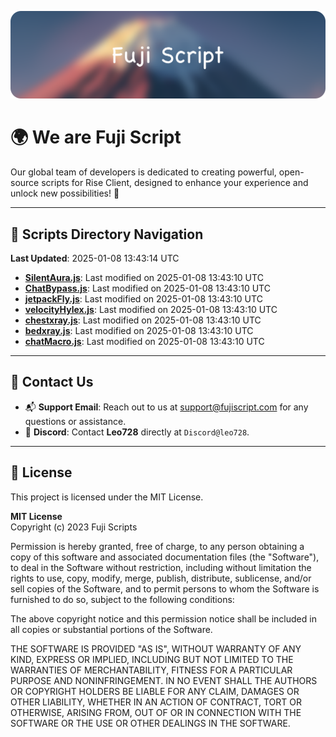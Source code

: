 ![Banner](.github/b.webp)

# 🌍 **We are Fuji Script**

Our global team of developers is dedicated to creating powerful, open-source scripts for Rise Client, designed to enhance your experience and unlock new possibilities! 🌟

---
<!-- SCRIPTS_NAVIGATION_START -->
## 📂 **Scripts Directory Navigation**

**Last Updated**: 2025-01-08 13:43:14 UTC

- **[SilentAura.js](scripts/SilentAura.js)**: Last modified on 2025-01-08 13:43:10 UTC
- **[ChatBypass.js](scripts/ChatBypass.js)**: Last modified on 2025-01-08 13:43:10 UTC
- **[jetpackFly.js](scripts/jetpackFly.js)**: Last modified on 2025-01-08 13:43:10 UTC
- **[velocityHylex.js](scripts/velocityHylex.js)**: Last modified on 2025-01-08 13:43:10 UTC
- **[chestxray.js](scripts/chestxray.js)**: Last modified on 2025-01-08 13:43:10 UTC
- **[bedxray.js](scripts/bedxray.js)**: Last modified on 2025-01-08 13:43:10 UTC
- **[chatMacro.js](scripts/chatMacro.js)**: Last modified on 2025-01-08 13:43:10 UTC

<!-- SCRIPTS_NAVIGATION_END -->

---

## 💬 **Contact Us**  
- 📬 **Support Email**: Reach out to us at [support@fujiscript.com](mailto:support@fujiscript.com) for any questions or assistance.  
- 💬 **Discord**: Contact **Leo728** directly at `Discord@leo728`.

---

## 📜 **License**

This project is licensed under the MIT License.  

**MIT License**  
Copyright (c) 2023 Fuji Scripts  

Permission is hereby granted, free of charge, to any person obtaining a copy of this software and associated documentation files (the "Software"), to deal in the Software without restriction, including without limitation the rights to use, copy, modify, merge, publish, distribute, sublicense, and/or sell copies of the Software, and to permit persons to whom the Software is furnished to do so, subject to the following conditions:  

The above copyright notice and this permission notice shall be included in all copies or substantial portions of the Software.  

THE SOFTWARE IS PROVIDED "AS IS", WITHOUT WARRANTY OF ANY KIND, EXPRESS OR IMPLIED, INCLUDING BUT NOT LIMITED TO THE WARRANTIES OF MERCHANTABILITY, FITNESS FOR A PARTICULAR PURPOSE AND NONINFRINGEMENT. IN NO EVENT SHALL THE AUTHORS OR COPYRIGHT HOLDERS BE LIABLE FOR ANY CLAIM, DAMAGES OR OTHER LIABILITY, WHETHER IN AN ACTION OF CONTRACT, TORT OR OTHERWISE, ARISING FROM, OUT OF OR IN CONNECTION WITH THE SOFTWARE OR THE USE OR OTHER DEALINGS IN THE SOFTWARE.  

